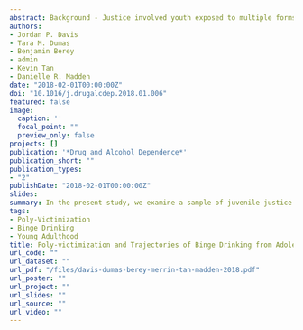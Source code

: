 ```yaml
---
abstract: Background - Justice involved youth exposed to multiple forms of victimization (i.e., poly-victimization) may beat risk for long term substance use problems and difficulty in self-regulation, placing them at higher risk of long-term problematic behaviors. This study empirically identifies victimization classifications in a sample of justiceinvolved youth and how long-term binge drinking is related to victimization experiences. We further sought tounderstand how self-regulatory abilities such as impulse control and emotion regulation effect emergent profilesand binge drinking trajectories. Methods - Based on a sample of 1354 justice involved youth from 15 to 25 years old, classes of victimization wereextracted. Emergent classes were examined in relationship to their binge drinking trajectories using latentgrowth models. Finally, self-regulation was examined as a predictor of binge drinking trajectories acrossemergent classes. Results - The analyses indicated three classes of victimization - poly-victimized, indirectly victimized, and lowlyvictimized. Latent growth models revealed that the poly-victimized class had significantly steeper growth inbinge drinking as compared to the indirect and low victimized patterns. Impulse and emotional regulation bothsignificantly decelerated binge drinking only for the indirect victimization group. Conclusions - Findings highlight the need to focus on poly-victimization in understanding binge drinking tra-jectories as well as the role impulse control and emotional regulation play among justice involved youth. Findings are discussed through the lens of adolescent development, coping strategies, and early traumatic experiences.
authors:
- Jordan P. Davis
- Tara M. Dumas
- Benjamin Berey
- admin
- Kevin Tan
- Danielle R. Madden
date: "2018-02-01T00:00:00Z"
doi: "10.1016/j.drugalcdep.2018.01.006"
featured: false
image:
  caption: ''
  focal_point: ""
  preview_only: false
projects: []
publication: '*Drug and Alcohol Dependence*'
publication_short: ""
publication_types:
- "2"
publishDate: "2018-02-01T00:00:00Z"
slides: 
summary: In the present study, we examine a sample of juvenile justice involved youth from adolescence to young adulthood to determine theeffect of multiple violence exposures on the development of binge drinking.
tags:
- Poly-Victimization
- Binge Drinking
- Young Adulthood
title: Poly-victimization and Trajectories of Binge Drinking from Adolescence to Young Adulthood among Serious Juvenile Offenders
url_code: ""
url_dataset: ""
url_pdf: "/files/davis-dumas-berey-merrin-tan-madden-2018.pdf"
url_poster: ""
url_project: ""
url_slides: ""
url_source: ""
url_video: ""
---
```

